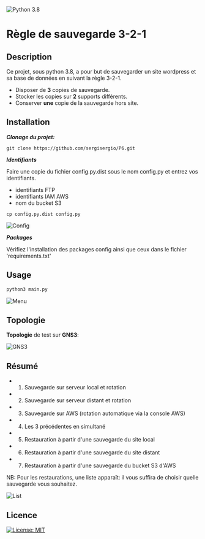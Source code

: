 ![Python 3.8](https://img.shields.io/badge/python-3.8%2B-green)

# Règle de sauvegarde 3-2-1

## Description
Ce projet, sous python 3.8, a pour but de sauvegarder un site wordpress et sa base de données en suivant la règle 3-2-1.
* Disposer de **3** copies de sauvegarde.
* Stocker les copies sur **2** supports différents.
* Conserver **une** copie de la sauvegarde hors site.

## Installation 
***Clonage du projet:***   
```
git clone https://github.com/sergisergio/P6.git  
```
***Identifiants***

Faire une copie du fichier config.py.dist sous le nom config.py et entrez vos identifiants.
* identifiants FTP
* identifiants IAM AWS
* nom du bucket S3
```
cp config.py.dist config.py
```

![Config](https://github.com/sergisergio/P6/blob/main/images/config.png?raw=true)

***Packages***

Vérifiez l'installation des packages config ainsi que ceux dans le fichier 'requirements.txt'

## Usage

```bash
python3 main.py
```
![Menu](https://github.com/sergisergio/P6/blob/main/images/menu.png?raw=true)

## Topologie

**Topologie** de test sur **GNS3**:

![GNS3](https://github.com/sergisergio/P6/blob/main/images/topo.png?raw=true)

## Résumé

* 1. Sauvegarde sur serveur local et rotation
* 2. Sauvegarde sur serveur distant et rotation
* 3. Sauvegarde sur AWS (rotation automatique via la console AWS)
* 4. Les 3 précédentes en simultané
* 5. Restauration à partir d'une sauvegarde du site local
* 6. Restauration à partir d'une sauvegarde du site distant
* 7. Restauration à partir d'une sauvegarde du bucket S3 d'AWS    
    
NB: Pour les restaurations, une liste apparaît: il vous suffira de choisir quelle sauvegarde vous souhaitez.
 
![List](https://github.com/sergisergio/P6/blob/main/images/list.png?raw=true)

## Licence
[![License: MIT](https://img.shields.io/badge/License-MIT-yellow.svg)](https://opensource.org/licenses/MIT)